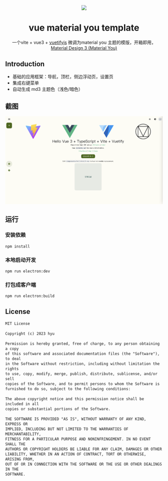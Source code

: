 <p align="center">
  <img width="64" align="center" src="./public/icon.ico">
</p>
<h1 align="center">
  vue material you template
</h1>
<p align="center">
    一个vite + vue3 + <a href="https://next.vuetifyjs.com/" target="_blank"> vuetifyjs</a> 微调为material you 主题的模版，开箱即用，<a href="https://m3.material.io/" target="_blank"> Material Design 3 (Material You)</a> 
</p>

## Introduction

- 基础的应用框架：导航，顶栏，侧边浮动页，设置页
- 集成右键菜单
- 自动生成 md3 主题色（浅色/暗色）

## 截图

![scrrenshot](./public/screenshot.png)

## 运行

### 安装依赖

```
npm install

```

### 本地启动开发

```
npm run electron:dev
```

### 打包成客户端

```
npm run electron:build
```

## License

```
MIT License

Copyright (c) 2023 hyu

Permission is hereby granted, free of charge, to any person obtaining a copy
of this software and associated documentation files (the "Software"), to deal
in the Software without restriction, including without limitation the rights
to use, copy, modify, merge, publish, distribute, sublicense, and/or sell
copies of the Software, and to permit persons to whom the Software is
furnished to do so, subject to the following conditions:

The above copyright notice and this permission notice shall be included in all
copies or substantial portions of the Software.

THE SOFTWARE IS PROVIDED "AS IS", WITHOUT WARRANTY OF ANY KIND, EXPRESS OR
IMPLIED, INCLUDING BUT NOT LIMITED TO THE WARRANTIES OF MERCHANTABILITY,
FITNESS FOR A PARTICULAR PURPOSE AND NONINFRINGEMENT. IN NO EVENT SHALL THE
AUTHORS OR COPYRIGHT HOLDERS BE LIABLE FOR ANY CLAIM, DAMAGES OR OTHER
LIABILITY, WHETHER IN AN ACTION OF CONTRACT, TORT OR OTHERWISE, ARISING FROM,
OUT OF OR IN CONNECTION WITH THE SOFTWARE OR THE USE OR OTHER DEALINGS IN THE
SOFTWARE.


```
